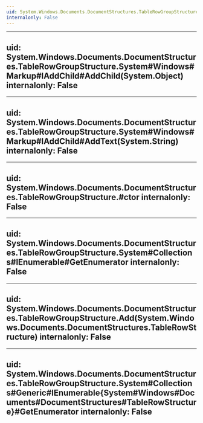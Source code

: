 ```yaml
---
uid: System.Windows.Documents.DocumentStructures.TableRowGroupStructure
internalonly: False
---
```


---
uid: System.Windows.Documents.DocumentStructures.TableRowGroupStructure.System#Windows#Markup#IAddChild#AddChild(System.Object)
internalonly: False
---

---
uid: System.Windows.Documents.DocumentStructures.TableRowGroupStructure.System#Windows#Markup#IAddChild#AddText(System.String)
internalonly: False
---

---
uid: System.Windows.Documents.DocumentStructures.TableRowGroupStructure.#ctor
internalonly: False
---

---
uid: System.Windows.Documents.DocumentStructures.TableRowGroupStructure.System#Collections#IEnumerable#GetEnumerator
internalonly: False
---

---
uid: System.Windows.Documents.DocumentStructures.TableRowGroupStructure.Add(System.Windows.Documents.DocumentStructures.TableRowStructure)
internalonly: False
---

---
uid: System.Windows.Documents.DocumentStructures.TableRowGroupStructure.System#Collections#Generic#IEnumerable{System#Windows#Documents#DocumentStructures#TableRowStructure}#GetEnumerator
internalonly: False
---

